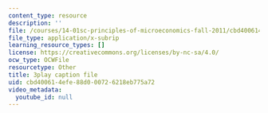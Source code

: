 ```yaml
---
content_type: resource
description: ''
file: /courses/14-01sc-principles-of-microeconomics-fall-2011/cbd400614efe88d000726218eb775a72_O7IwAlval_0.srt
file_type: application/x-subrip
learning_resource_types: []
license: https://creativecommons.org/licenses/by-nc-sa/4.0/
ocw_type: OCWFile
resourcetype: Other
title: 3play caption file
uid: cbd40061-4efe-88d0-0072-6218eb775a72
video_metadata:
  youtube_id: null
---
```

